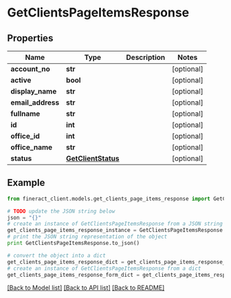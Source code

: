 # GetClientsPageItemsResponse


## Properties

Name | Type | Description | Notes
------------ | ------------- | ------------- | -------------
**account_no** | **str** |  | [optional] 
**active** | **bool** |  | [optional] 
**display_name** | **str** |  | [optional] 
**email_address** | **str** |  | [optional] 
**fullname** | **str** |  | [optional] 
**id** | **int** |  | [optional] 
**office_id** | **int** |  | [optional] 
**office_name** | **str** |  | [optional] 
**status** | [**GetClientStatus**](GetClientStatus.md) |  | [optional] 

## Example

```python
from fineract_client.models.get_clients_page_items_response import GetClientsPageItemsResponse

# TODO update the JSON string below
json = "{}"
# create an instance of GetClientsPageItemsResponse from a JSON string
get_clients_page_items_response_instance = GetClientsPageItemsResponse.from_json(json)
# print the JSON string representation of the object
print GetClientsPageItemsResponse.to_json()

# convert the object into a dict
get_clients_page_items_response_dict = get_clients_page_items_response_instance.to_dict()
# create an instance of GetClientsPageItemsResponse from a dict
get_clients_page_items_response_form_dict = get_clients_page_items_response.from_dict(get_clients_page_items_response_dict)
```
[[Back to Model list]](../README.md#documentation-for-models) [[Back to API list]](../README.md#documentation-for-api-endpoints) [[Back to README]](../README.md)


